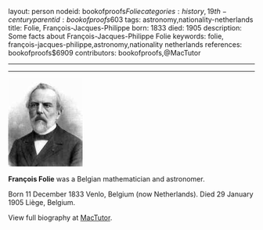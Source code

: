 layout: person
nodeid: bookofproofs$Folie
categories: history,19th-century
parentid: bookofproofs$603
tags: astronomy,nationality-netherlands
title: Folie, François-Jacques-Philippe
born: 1833
died: 1905
description: Some facts about François-Jacques-Philippe Folie
keywords: folie, françois-jacques-philippe,astronomy,nationality netherlands
references: bookofproofs$6909
contributors: bookofproofs,@MacTutor

---


---

![Folie.jpg](https://github.com/bookofproofs/bookofproofs.github.io/blob/main/_sources/_assets/images/portraits/Folie.jpg?raw=true)

**François Folie** was a Belgian mathematician and astronomer.

Born 11 December 1833 Venlo, Belgium (now Netherlands). Died 29 January 1905 Liège, Belgium.


View full biography at [MacTutor](https://mathshistory.st-andrews.ac.uk/Biographies/Folie/).